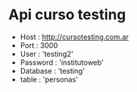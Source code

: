 # Api curso testing
- Host : http://cursotesting.com.ar
- Port : 3000
- User : 'testing2'
- Password : 'institutoweb'
- Database : 'testing'
- table : 'personas'